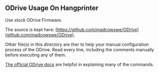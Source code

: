 ## ODrive Usage On Hangprinter

Use stock ODrive Firmware.

The source is kept here:
[https://github.com/madcowswe/ODrive](github.com/madcowswe/ODrive).

Other file(s) in this directory are ther to help your manual configuration process of the ODrive.
Read every line, including the comments manually before executing any of them.

[The official ODrive docs](https://docs.odriverobotics.com/) are helpful in explaining many of the commands.
